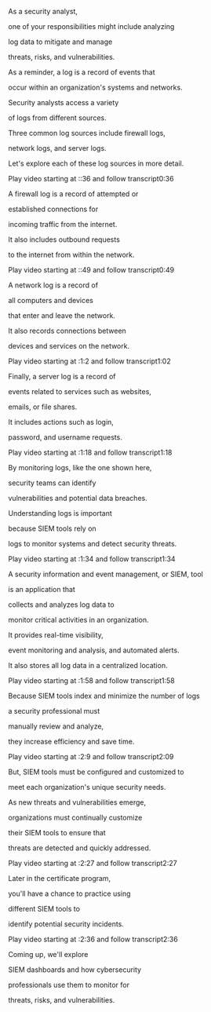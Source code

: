 As a security analyst, 

one of your responsibilities might include analyzing 

log data to mitigate and manage 

threats, risks, and vulnerabilities. 

As a reminder, a log is a record of events that 

occur within an organization's systems and networks. 

Security analysts access a variety 

of logs from different sources. 

Three common log sources include firewall logs, 

network logs, and server logs. 

Let's explore each of these log sources in more detail.

Play video starting at ::36 and follow transcript0:36

A firewall log is a record of attempted or 

established connections for 

incoming traffic from the internet. 

It also includes outbound requests 

to the internet from within the network.

Play video starting at ::49 and follow transcript0:49

A network log is a record of 

all computers and devices 

that enter and leave the network. 

It also records connections between 

devices and services on the network.

Play video starting at :1:2 and follow transcript1:02

Finally, a server log is a record of 

events related to services such as websites, 

emails, or file shares. 

It includes actions such as login, 

password, and username requests.

Play video starting at :1:18 and follow transcript1:18

By monitoring logs, like the one shown here, 

security teams can identify 

vulnerabilities and potential data breaches. 

Understanding logs is important 

because SIEM tools rely on 

logs to monitor systems and detect security threats.

Play video starting at :1:34 and follow transcript1:34

A security information and event management, or SIEM, tool 

is an application that 

collects and analyzes log data to 

monitor critical activities in an organization. 

It provides real-time visibility, 

event monitoring and analysis, and automated alerts. 

It also stores all log data in a centralized location.

Play video starting at :1:58 and follow transcript1:58

Because SIEM tools index and minimize the number of logs 

a security professional must 

manually review and analyze, 

they increase efficiency and save time.

Play video starting at :2:9 and follow transcript2:09

But, SIEM tools must be configured and customized to 

meet each organization's unique security needs. 

As new threats and vulnerabilities emerge, 

organizations must continually customize 

their SIEM tools to ensure that 

threats are detected and quickly addressed.

Play video starting at :2:27 and follow transcript2:27

Later in the certificate program, 

you'll have a chance to practice using 

different SIEM tools to 

identify potential security incidents.

Play video starting at :2:36 and follow transcript2:36

Coming up, we'll explore 

SIEM dashboards and how cybersecurity 

professionals use them to monitor for 

threats, risks, and vulnerabilities.
